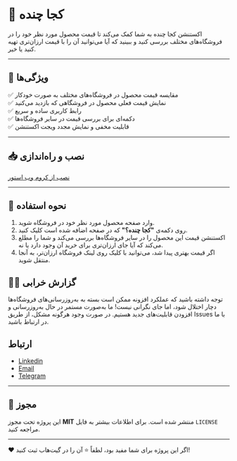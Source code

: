 # 📌 کجا چنده

اکستنشن کجا چنده به شما کمک می‌کند تا قیمت محصول مورد نظر خود را در فروشگاه‌های مختلف بررسی کنید و ببینید که آیا می‌توانید آن را با قیمت ارزان‌تری تهیه کنید یا خیر. 

---

## 🚀 ویژگی‌ها
✅ مقایسه قیمت محصول در فروشگاه‌های مختلف به صورت خودکار  
✅ نمایش قیمت فعلی محصول در فروشگاهی که بازدید می‌کنید  
✅ رابط کاربری ساده و سریع  
✅ دکمه‌ای برای بررسی قیمت در سایر فروشگاه‌ها  
✅ قابلیت مخفی و نمایش مجدد ویجت اکستنشن  

---

## 📥 نصب و راه‌اندازی
[نصب از کروم وب استور](https://chromewebstore.google.com/detail/koja-chande/gaacdleodfajpcdoffbmnkijnabjocac?utm_source=ext_app_menu)

---

## 🔧 نحوه استفاده

1. وارد صفحه محصول مورد نظر خود در فروشگاه شوید.
2. روی دکمه‌ی **"کجا چنده؟"** که در صفحه اضافه شده است کلیک کنید.
3. اکستنشن قیمت این محصول را در سایر فروشگاه‌ها بررسی می‌کند و شما را مطلع می‌کند که آیا جای ارزان‌تری برای خرید آن وجود دارد یا نه.
4. اگر قیمت بهتری پیدا شد، می‌توانید با کلیک روی لینک فروشگاه ارزان‌تر، به آنجا منتقل شوید.

## 👨‍💻 گزارش خرابی

توجه داشته باشید که عملکرد افزونه ممکن است بسته به به‌روزرسانی‌های فروشگاه‌ها دچار اختلال شود، اما جای نگرانی نیست! ما به‌صورت مستمر در حال به‌روزرسانی و افزودن قابلیت‌های جدید هستیم. در صورت وجود هرگونه مشکل، از طریق Issues با ما در ارتباط باشید.

## ارتباط
- [Linkedin](linkedin.com/in/pouria-sabaghi-ba052730b)
- [Email](mailto:pouirasabaghi@gamil.com)
- [Telegram](https://t.me/p_nightwolf)

---

## 📜 مجوز
این پروژه تحت مجوز **MIT** منتشر شده است. برای اطلاعات بیشتر به فایل `LICENSE` مراجعه کنید.

---

❤️ اگر این پروژه برای شما مفید بود، لطفاً ⭐️ آن را در گیت‌هاب ثبت کنید!
